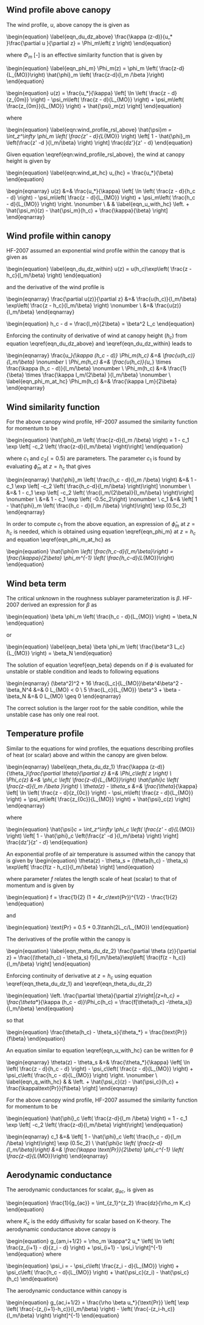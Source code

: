 ## Wind profile above canopy

The wind profile, $u$, above canopy the is given as

\begin{equation}
		\label{eqn_du_dz_above}
		\frac{\kappa (z-d)}{u_*     }\frac{\partial u     }{\partial z} = \Phi_m\left( z \right)
\end{equation}

where $\Phi_m$ [-] is an effective similarity function that is given by

\begin{equation}
		\label{eqn_phi_m}
		\Phi_m(z) = \phi_m \left( \frac{z-d}{L_{MO}}\right) \hat{\phi}_m \left( \frac{z-d}{l_m /\beta }\right)
\end{equation}

\begin{equation}
		u(z) = \frac{u_*}{\kappa} 
									\left[ 
										\ln \left( \frac{z - d}{z_{0m}} \right) 
										- \psi_m\left( \frac{z - d}{L_{MO}} \right)
										+ \psi_m\left( \frac{z_{0m}}{L_{MO}} \right)
										+ \hat{\psi}_m(z)
									\right] 
\end{equation}

where

\begin{equation}
	\label{eqn:wind_profile_rsl_above}
	\hat{\psi}_m = \int_z^\infty \phi_m \left( \frac{z' - d}{L_{MO}} \right)
								\left[ 1 - \hat{\phi}_m \left(\frac{z' -d }{l_m/\beta} \right) \right] 
								\frac{dz'}{z' - d}
\end{equation}

Given equation \eqref{eqn:wind_profile_rsl_above}, the wind at canopy height is given by

\begin{equation}
	\label{eqn:wind_at_hc}
	u_{hc} = \frac{u_*}{\beta}
\end{equation}

\begin{eqnarray}
		u(z)           &=& \frac{u_*}{\kappa} 
									\left[ 
										\ln \left( \frac{z - d}{h_c - d} \right) 
										- \psi_m\left( \frac{z - d}{L_{MO}} \right)
										+ \psi_m\left( \frac{h_c - d}{L_{MO}} \right) \right. \nonumber \\
									 & &
	\label{eqn_u_with_hc}
									 \left.
										+ \hat{\psi_m}(z)
										- \hat{\psi_m}(h_c)
							 		  + \frac{\kappa}{\beta}
									\right] 
\end{eqnarray}


## Wind profile within canopy


HF-2007 assumed an exponential wind profile within the canopy that is given as

\begin{equation}
	\label{eqn_du_dz_within}
	u(z) = u(h_c)\exp\left( \frac{z - h_c}{l_m/\beta} \right)
\end{equation}

and the derivative of the wind profile is

\begin{eqnarray}
	\frac{\partial u(z)}{\partial z} &=& \frac{u(h_c)}{l_m/\beta} \exp\left( \frac{z - h_c}{l_m/\beta} \right) \nonumber \\
	                                 &=& \frac{u(z)}{l_m/\beta} 
\end{eqnarray}

\begin{equation}
h_c - d = \frac{l_m}{2\beta} = \beta^2 L_c
\end{equation}

Enforcing the continuity of derivative of wind at canopy height ($h_c$) from
equation \eqref{eqn_du_dz_above} and \eqref{eqn_du_dz_within} leads to

\begin{eqnarray}
	\frac{u_*}{\kappa (h_c - d)} \Phi_m(h_c) &=& \frac{u(h_c)}{l_m/\beta} \nonumber \\
	\Phi_m(h_c) &=& \frac{u(h_c)}{u_*} \times \frac{\kappa (h_c - d)}{l_m/\beta} \nonumber \\
	\Phi_m(h_c) &=& \frac{1}{\beta} \times \frac{\kappa l_m/(2\beta) }{l_m/\beta} \nonumber \\
	\label{eqn_phi_m_at_hc}
	\Phi_m(h_c) &=& \frac{\kappa l_m}{2\beta} 
\end{eqnarray}


## Wind similarity function

For the above canopy wind profile, HF-2007 assumed the similarity function for momentum to be

\begin{equation}
 \hat{\phi}_m \left( \frac{z-d}{l_m /\beta} \right) =
 		1 - c_1 \exp \left[ -c_2 \left( \frac{z-d}{l_m/\beta} \right)\right]
\end{equation}

where
$c_1$ and $c_2 (= 0.5)$ are parameters. The parameter $c_1$ is found by evaluating $\hat{\phi}_m$ at $z=h_c$
that gives

\begin{eqnarray}
 \hat{\phi}_m \left( \frac{h_c - d}{l_m /\beta} \right) &=&			1 - c_1 \exp \left[ -c_2 \left( \frac{h_c-d}{l_m/\beta} \right)\right] \nonumber \\
 &=& 1 - c_1 \exp \left[ -c_2 \left( \frac{l_m/(2\beta)}{l_m/\beta} \right)\right] \nonumber \\
 &=& 1 - c_1 \exp \left( -0.5c_2\right) \nonumber \\
 c_1		&=& \left[ 1 - \hat{\phi}_m \left( \frac{h_c - d}{l_m /\beta} \right)\right] \exp (0.5c_2)
\end{eqnarray}

In order to compute $c_1$ from the above equation, an expression of $\hat{\phi}_m$ at $z = h_c$ is needed,
which is obtained using equation \eqref{eqn_phi_m} at $z = h_c$ and equation \eqref{eqn_phi_m_at_hc} as

\begin{equation}
	\hat{\phi}_m \left( \frac{h_c-d}{l_m/\beta}\right) = \frac{\kappa}{2\beta} \phi_m^{-1} \left( \frac{h_c-d}{L_{MO}}\right)
\end{equation}

## Wind beta term

The critical unknown in the roughness sublayer parameterization is $\beta$. 
HF-2007 derived an expression for $\beta$ as

\begin{equation}
	\beta \phi_m \left( \frac{h_c - d}{L_{MO}} \right) = \beta_N
\end{equation}

or

\begin{equation}
	\label{eqn_beta}
	\beta \phi_m \left( \frac{\beta^3 L_c}{L_{MO}} \right) = \beta_N
\end{equation}

The solution of equation \eqref{eqn_beta} depends on if $\phi$ is evaluated for unstable or stable condition
and leads to following equations

\begin{eqnarray}
	(\beta^2)^2 + 16 \frac{L_c}{L_{MO}}\beta^4\beta^2 - \beta_N^4 &=& 0  L_{MO} < 0 \\
	5 \frac{L_c}{L_{MO}} \beta^3 + \beta - \beta_N &=& 0  L_{MO} \geq 0
\end{eqnarray}

The correct solution is the larger root for the sable condition, while the
unstable case has only one real root.

## Temperature profile

Similar to the equations for wind profiles, the equations describing profiles
of heat (or scalar) above and within the canopy are given below.

\begin{eqnarray}
		\label{eqn_theta_du_dz_1}
		\frac{\kappa (z-d)}{\theta_*}\frac{\partial \theta}{\partial z} &=& \Phi_c\left( z \right) \\		
		\Phi_c(z) &=& \phi_c \left( \frac{z-d}{L_{MO}}\right) \hat{\phi}_c \left( \frac{z-d}{l_m /\beta }\right) \\
		\theta(z) - \theta_s &=& \frac{\theta_*}{\kappa} 
									\left[ 
										\ln \left( \frac{z - d}{z_{0c}} \right) 
										- \psi_m\left( \frac{z - d}{L_{MO}} \right)
										+ \psi_m\left( \frac{z_{0c}}{L_{MO}} \right)
										+ \hat{\psi}_c(z)
									\right] 
\end{eqnarray}

where

\begin{equation}
	\hat{\psi}_c = \int_z^\infty \phi_c \left( \frac{z' - d}{L_{MO}} \right)
								\left[ 1 - \hat{\phi}_c \left(\frac{z' -d }{l_m/\beta} \right) \right] 
								\frac{dz'}{z' - d}
\end{equation}

An exponential profile of air temperature is assumed within the canopy that is given by
\begin{equation}
	\theta(z) - \theta_s = (\theta(h_c) - \theta_s) \exp\left[ \frac{f(z - h_c)}{l_m/\beta} \right]
\end{equation}

where parameter $f$ relates the length scale of heat (scalar) to that of momentum and is given by

\begin{equation}
	f = \frac{1}{2} (1 + 4r_c\text{Pr})^{1/2} - \frac{1}{2}
\end{equation}

and

\begin{equation}
	\text{Pr} = 0.5 + 0.3\tanh(2L_c/L_{MO})
\end{equation}

The derivatives of the profile within the canopy is

\begin{equation}
	\label{eqn_theta_du_dz_2}
	\frac{\partial \theta (z)}{\partial z} = \frac{(\theta(h_c) - \theta_s) f}{l_m/\beta}\exp\left[ \frac{f(z - h_c)}{l_m/\beta} \right]
\end{equation}

Enforcing continuity of derivative at $z = h_c$ using equation \eqref{eqn_theta_du_dz_1} and \eqref{eqn_theta_du_dz_2}

\begin{equation}
	\left. \frac{\partial \theta}{\partial z}\right|_{z=h_c} = \frac{\theta_*}{\kappa (h_c - d)}\Phi_c(h_c) = \frac{f[\theta(h_c) -\theta_s]}{l_m/\beta}
\end{equation}

so that

\begin{equation}
	\frac{\theta(h_c) - \theta_s}{\theta_*} = \frac{\text{Pr}}{f\beta}
\end{equation}

An equation similar to equation \eqref{eqn_u_with_hc} can be written for $\theta$

\begin{eqnarray}
		\theta(z) - \theta_s        &=& \frac{\theta_*}{\kappa} 
									\left[ 
										\ln \left( \frac{z - d}{h_c - d} \right) 
										- \psi_c\left( \frac{z - d}{L_{MO}} \right)
										+ \psi_c\left( \frac{h_c - d}{L_{MO}} \right)
										\right. \nonumber \\
	\label{eqn_q_with_hc}
										& & \left.
										+ \hat{\psi_c}(z)
										- \hat{\psi_c}(h_c)
							 		  + \frac{\kappa\text{Pr}}{f\beta}
									\right] 
\end{eqnarray}

For the above canopy wind profile, HF-2007 assumed the similarity function for momentum to be

\begin{equation}
 \hat{\phi}_c \left( \frac{z-d}{l_m /\beta} \right) =
 		1 - c_1 \exp \left[ -c_2 \left( \frac{z-d}{l_m/\beta} \right)\right]
\end{equation}

\begin{eqnarray}
 c_1 &=& 
 				\left[ 1 - \hat{\phi}_c \left( \frac{h_c - d}{l_m /\beta} \right)\right] \exp (0.5c_2) \\
\hat{\phi}_c \left( \frac{z-d}{l_m/\beta}\right) &=& 
		\frac{\kappa \text{Pr}}{2\beta} \phi_c^{-1} \left( \frac{z-d}{L_{MO}}\right)
\end{eqnarray}


## Aerodynamic conductance

The aerodynamic conductances for scalar, $g_{ac}$, is given as

\begin{equation}
	\frac{1}{g_{ac}} = \int_{z_1}^{z_2} \frac{dz}{\rho_m K_c}
\end{equation}

where $K_c$ is the eddy diffusivity for scalar based on K-theory. 
The aerodynamic conductance above canopy is

\begin{equation}
	g_{am,i+1/2} = \rho_m \kappa^2 u_*
							\left[
										\ln \left( \frac{z_{i+1} - d}{z_i - d} \right) +
										\psi_{i+1} - \psi_i
							\right]^{-1}
\end{equation}
where

\begin{equation}
	\psi_i = 
											- \psi_c\left( \frac{z_i - d}{L_{MO}} \right)
										+ \psi_c\left( \frac{h_c - d}{L_{MO}} \right)
										+ \hat{\psi_c}(z_i)
										- \hat{\psi_c}(h_c)
\end{equation}

The aerodynamic conductance within canopy is

\begin{equation}
	g_{ac,i+1/2} = \frac{\rho \beta u_*}{\text{Pr}}
								\left[ 
									\exp
										\left( 
											\frac{-(z_{i+1}-h_c)}{l_m/\beta} 
										\right) 
										-
										\left( 
											\frac{-(z_i-h_c)}{l_m/\beta} 
										\right) 
								\right]^{-1}
\end{equation}



